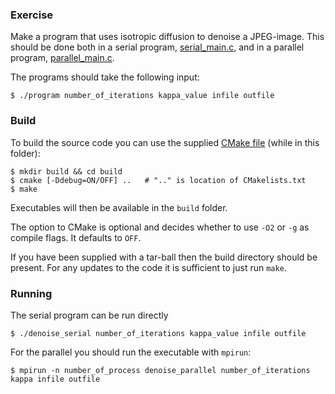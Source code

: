 ### Exercise
Make a program that uses isotropic diffusion to denoise a JPEG-image. This should be
done both in a serial program, [serial_main.c](serial/serial_main.c), and in a parallel
program, [parallel_main.c](parallel/parallel_main.c). 

The programs should take the following input:

```
$ ./program number_of_iterations kappa_value infile outfile
```

### Build
To build the source code you can use the supplied [CMake file](CMakeLists.txt) (while in this folder):

```
$ mkdir build && cd build
$ cmake [-Ddebug=ON/OFF] ..   # ".." is location of CMakelists.txt
$ make
```
Executables will then be available in the `build` folder.

The option to CMake is optional and decides whether to use `-O2` or `-g` as compile flags. It defaults to `OFF`.

If you have been supplied with a tar-ball then the build directory should be present. For any updates to the code
it is sufficient to just run `make`. 

### Running
The serial program can be run directly 

```
$ ./denoise_serial number_of_iterations kappa_value infile outfile
```

For the parallel you should run the executable with `mpirun`:

```
$ mpirun -n number_of_process denoise_parallel number_of_iterations kappa infile outfile
```

